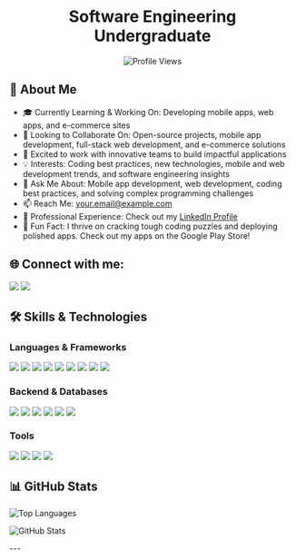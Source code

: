 <h1 align="center">Software Engineering Undergraduate</h1>

<p align="center">
  <img src="https://komarev.com/ghpvc/?username=YourUsername&label=Profile%20views&color=0e75b6&style=flat" alt="Profile Views" />
</p>

## 👋 About Me

- 🎓 Currently Learning & Working On: Developing mobile apps, web apps, and e-commerce sites  
- 🤝 Looking to Collaborate On: Open-source projects, mobile app development, full-stack web development, and e-commerce solutions  
- 🚀 Excited to work with innovative teams to build impactful applications  
- 💡 Interests: Coding best practices, new technologies, mobile and web development trends, and software engineering insights  
- 💬 Ask Me About: Mobile app development, web development, coding best practices, and solving complex programming challenges  
- 📫 Reach Me: [your.email@example.com](mailto:pulindusrinath1201.com)  
- 💼 Professional Experience: Check out my [LinkedIn Profile](https://www.linkedin.com/in/pulindu-srinath)  
- 🎯 Fun Fact: I thrive on cracking tough coding puzzles and deploying polished apps. Check out my apps on the Google Play Store!  

## 🌐 Connect with me:
<p>
  <a href="https://linkedin.com/in/yourprofile"><img src="https://img.shields.io/badge/LinkedIn-blue?logo=linkedin&logoColor=white" /></a>
  <a href="mailto:your.email@example.com"><img src="https://img.shields.io/badge/Gmail-red?logo=gmail&logoColor=white" /></a>
</p>

## 🛠 Skills & Technologies

### Languages & Frameworks
<p>
  <img src="https://img.shields.io/badge/C-00599C?logo=c&logoColor=white" />
  <img src="https://img.shields.io/badge/C++-00599C?logo=cplusplus&logoColor=white" />
  <img src="https://img.shields.io/badge/HTML5-E34F26?logo=html5&logoColor=white" />
  <img src="https://img.shields.io/badge/CSS3-1572B6?logo=css3&logoColor=white" />
  <img src="https://img.shields.io/badge/JavaScript-F7DF1E?logo=javascript&logoColor=black" />
  <img src="https://img.shields.io/badge/React-20232A?logo=react&logoColor=61DAFB" />
  <img src="https://img.shields.io/badge/Next.js-000000?logo=nextdotjs&logoColor=white" />
  <img src="https://img.shields.io/badge/Vue.js-4FC08D?logo=vue.js&logoColor=white" />
  <img src="https://img.shields.io/badge/Flutter-02569B?logo=flutter&logoColor=white" />
</p>

### Backend & Databases
<p>
  <img src="https://img.shields.io/badge/Java-007396?logo=java&logoColor=white" />
  <img src="https://img.shields.io/badge/PHP-777BB4?logo=php&logoColor=white" />
  <img src="https://img.shields.io/badge/MySQL-4479A1?logo=mysql&logoColor=white" />
  <img src="https://img.shields.io/badge/MongoDB-47A248?logo=mongodb&logoColor=white" />
  <img src="https://img.shields.io/badge/Spring-6DB33F?logo=spring&logoColor=white" />
  <img src="https://img.shields.io/badge/Docker-2496ED?logo=docker&logoColor=white" />
</p>

### Tools
<p>
  <img src="https://img.shields.io/badge/Firebase-FFCA28?logo=firebase&logoColor=black" />
  <img src="https://img.shields.io/badge/Git-F05032?logo=git&logoColor=white" />
  <img src="https://img.shields.io/badge/Postman-FF6C37?logo=postman&logoColor=white" />
  <img src="https://img.shields.io/badge/VSCode-007ACC?logo=visualstudiocode&logoColor=white" />
</p>

## 📊 GitHub Stats

<p align="left"> <img src="https://github-readme-stats.vercel.app/api/top-langs?username=pulindusrinath&show_icons=true&locale=en&layout=compact" alt="Top Languages" /> </p> <p align="left"> <img src="https://github-readme-stats.vercel.app/api?username=pulindusrinath&show_icons=true&locale=en&theme=radical" alt="GitHub Stats" /> </p>
---
